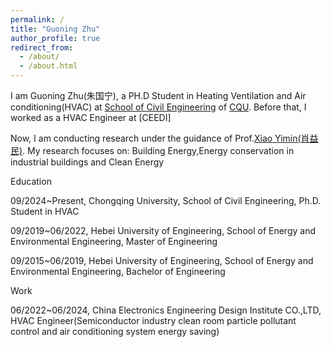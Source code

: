 ```yaml
---
permalink: /
title: "Guoning Zhu"
author_profile: true
redirect_from: 
  - /about/
  - /about.html
---
```


I am Guoning Zhu(朱国宁), a PH.D Student in Heating Ventilation and Air conditioning(HVAC) at [School of Civil Engineering](https://civil.cqu.edu.cn/) of [CQU](https://www.cqu.edu.cn/). Before that, I worked as a HVAC Engineer at [CEEDI]

Now, I am conducting research under the guidance of Prof.[Xiao Yimin(肖益民)](https://civil.cqu.edu.cn/info/1322/10912.htm). My research focuses on: Building Energy,Energy conservation in industrial buildings and Clean Energy

Education


  09/2024~Present, Chongqing University, School of Civil Engineering, Ph.D. Student in HVAC

  09/2019~06/2022, Hebei University of Engineering, School of Energy and Environmental Engineering, Master of Engineering

  09/2015~06/2019, Hebei University of Engineering, School of Energy and Environmental Engineering, Bachelor of Engineering

Work


  06/2022~06/2024, China Electronics Engineering Design Institute CO.,LTD, HVAC Engineer(Semiconductor industry clean room particle pollutant control and air conditioning system energy saving)
